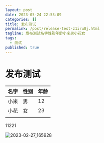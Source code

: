 ```yaml
---
layout: post
date: 2023-05-24 22:53:09
categories: []
title: 发布测试
permalink: /post/release-test-z1iru0j.html
tagline: 发布测试名字性别年龄小米男小花女​​
tags:
  - 测试
published: true
---
```


# 发布测试

|名字|性别|年龄|
| ------| ------| ------|
|小米|男|12|
|小花|女|23|
||||

11221

​![2023-02-27_165928](assets/2023-02-27_165928-20230312003602-y3iy5jz.jpg)

‍

‍

​


